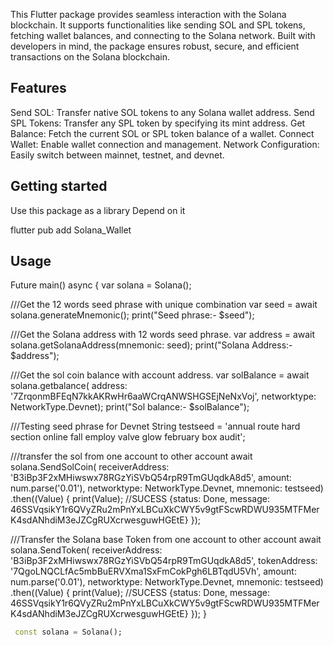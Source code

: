 This Flutter package provides seamless interaction with the Solana blockchain. It supports functionalities like sending SOL and SPL tokens, 
fetching wallet balances, and connecting to the Solana network. Built with developers in mind, the package ensures robust, secure, 
and efficient transactions on the Solana blockchain.
## Features
Send SOL: Transfer native SOL tokens to any Solana wallet address.
Send SPL Tokens: Transfer any SPL token by specifying its mint address.
Get Balance: Fetch the current SOL or SPL token balance of a wallet.
Connect Wallet: Enable wallet connection and management.
Network Configuration: Easily switch between mainnet, testnet, and devnet.

## Getting started
Use this package as a library
Depend on it

flutter pub add Solana_Wallet

## Usage
Future<void> main() async {
  var solana = Solana();

  ///Get the 12 words seed phrase with unique combination
  var seed = await solana.generateMnemonic();
  print("Seed phrase:-  $seed");

  ///Get the Solana address with 12 words seed phrase.
  var address = await solana.getSolanaAddress(mnemonic: seed);
  print("Solana Address:- $address");

  ///Get the sol coin balance with account address.
  var solBalance = await solana.getbalance(
      address: '7ZrqonmBFEqN7kkAKRwHr6aaWCrqANWSHGSEjNeNxVoj',
      networktype: NetworkType.Devnet);
  print("Sol balance:- $solBalance");

  ///Testing seed phrase for Devnet
  String testseed =
      'annual route hard section online fall employ valve glow february box audit';

  ///transfer the sol from one account to other account
  await solana.SendSolCoin(
          receiverAddress: 'B3iBp3F2xMHiwswx78RGzYiSVbQ54rpR9TmGUqdkA8d5',
          amount: num.parse('0.01'),
          networktype: NetworkType.Devnet,
          mnemonic: testseed)
      .then((Value) {
    print(Value);
    //SUCESS {status: Done, message: 46SSVqsikY1r6QVyZRu2mPnYxLBCuXkCWY5v9gtFScwRDWU935MTFMerK4sdANhdiM3eJZCgRUXcrwesguwHGEtE}
  });

  ///Transfer the Solana base Token from one account to other account
  await solana.SendToken(
          receiverAddress: 'B3iBp3F2xMHiwswx78RGzYiSVbQ54rpR9TmGUqdkA8d5',
          tokenAddress: '7QgoLNQCLfAc5mbBuERVXma1SxFmCokPgh6LBTqdU5Vh',
          amount: num.parse('0.01'),
          networktype: NetworkType.Devnet,
          mnemonic: testseed)
      .then((Value) {
    print(Value);
    //SUCESS {status: Done, message: 46SSVqsikY1r6QVyZRu2mPnYxLBCuXkCWY5v9gtFScwRDWU935MTFMerK4sdANhdiM3eJZCgRUXcrwesguwHGEtE}
  });
}

```dart
 const solana = Solana();
```

